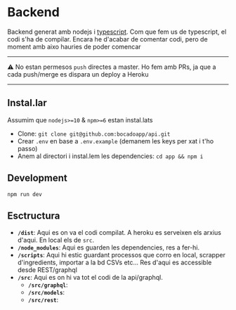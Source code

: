 # Backend

Backend generat amb nodejs i [typescript](https://www.typescriptlang.org/). Com que fem us de typescript, el codi s'ha de compilar.
Encara he d'acabar de comentar codi, pero de moment amb aixo hauries de poder comencar

---

⚠️ No estan permesos `push` directes a master. Ho fem amb PRs, ja que a cada push/merge es dispara un deploy a Heroku

---

## Instal.lar

Assumim que `nodejs>=10` & `npm>=6` estan instal.lats

- Clone: `git clone git@github.com:bocadoapp/api.git`
- Crear `.env` en base a `.env.example` (demanem les keys per xat i t'ho passo)
- Anem al directori i instal.lem les dependencies: `cd app && npm i`

## Development

`npm run dev`

## Esctructura

- **`/dist`**: Aqui es on va el codi compilat. A heroku es serveixen els arxius d'aqui. En local els de `src`.
- **`/node_modules`**: Aqui es guarden les dependencies, res a fer-hi.
- **`/scripts`**: Aqui hi estic guardant processos que corro en local, scrapper d'ingredients, importar a la bd CSVs etc... Res d'aqui es accessible desde REST/graphql
- **`/src`**: Aqui es on hi va tot el codi de la api/graphql.
   - **`/src/graphql`**:
   - **`/src/models`**:
   - **`/src/rest`**:


